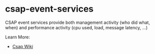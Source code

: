 
# csap-event-services
CSAP event services provide both management activity (who did what, when) and performance activity (cpu used, load, message latency, ...) 


Learn More: 
* [Csap Wiki](https://github.com/csap-platform/csap-core/wiki)

